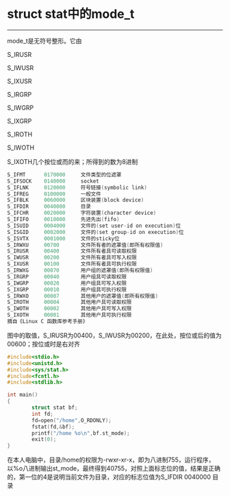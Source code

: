 # struct stat中的mode_t
*****
mode_t是无符号整形。它由

S_IRUSR

S_IWUSR

S_IXUSR

S_IRGRP

S_IWGRP

S_IXGRP

S_IROTH

S_IWOTH

S_IXOTH几个按位或而的来；所得到的数为8进制
```c
S_IFMT      0170000     文件类型的位遮罩  
S_IFSOCK    0140000     socket  
S_IFLNK     0120000     符号链接(symbolic link)  
S_IFREG     0100000     一般文件  
S_IFBLK     0060000     区块装置(block device)  
S_IFDIR     0040000     目录  
S_IFCHR     0020000     字符装置(character device)  
S_IFIFO     0010000     先进先出(fifo)  
S_ISUID     0004000     文件的(set user-id on execution)位  
S_ISGID     0002000     文件的(set group-id on execution)位  
S_ISVTX     0001000     文件的sticky位  
S_IRWXU     00700       文件所有者的遮罩值(即所有权限值)  
S_IRUSR     00400       文件所有者具可读取权限  
S_IWUSR     00200       文件所有者具可写入权限  
S_IXUSR     00100       文件所有者具可执行权限  
S_IRWXG     00070       用户组的遮罩值(即所有权限值)  
S_IRGRP     00040       用户组具可读取权限  
S_IWGRP     00020       用户组具可写入权限  
S_IXGRP     00010       用户组具可执行权限  
S_IRWXO     00007       其他用户的遮罩值(即所有权限值)  
S_IROTH     00004       其他用户具可读取权限  
S_IWOTH     00002       其他用户具可写入权限  
S_IXOTH     00001       其他用户具可执行权限  
摘自《Linux C 函数库参考手册》
```
图中的取值，S_IRUSR为00400，S_IWUSR为00200，在此处，按位或后的值为00600；按位或时是右对齐  
```c
#include<stdio.h>
#include<unistd.h>
#include<sys/stat.h>
#include<fcntl.h>
#include<stdlib.h>

int main()
{
        struct stat bf;
        int fd;
        fd=open("/home",O_RDONLY);
        fstat(fd,&bf);
        printf("/home %o\n",bf.st_mode);
        exit(0);
}
```
在本人电脑中，目录/home的权限为-rwxr-xr-x，即为八进制755，运行程序，以%o八进制输出st_mode，最终得到40755，对照上面标志位的值，结果是正确的，第一位的4是说明当前文件为目录，对应的标志位值为S_IFDIR     0040000  目录
